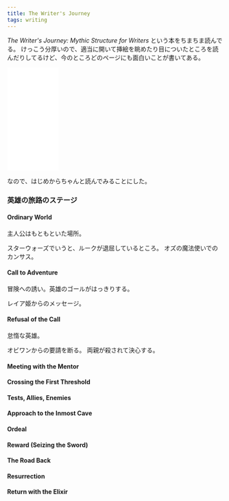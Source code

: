 ```yaml
---
title: The Writer's Journey
tags: writing
---
```


_The Writer's Journey: Mythic Structure for Writers_ という本をちまちま読んでる。
けっこう分厚いので、適当に開いて挿絵を眺めたり目についたところを読んだりしてるけど、今のところどのページにも面白いことが書いてある。
<iframe sandbox="allow-popups allow-scripts allow-modals allow-forms allow-same-origin" style="width:120px;height:240px;" marginwidth="0" marginheight="0" scrolling="no" frameborder="0" src="//rcm-fe.amazon-adsystem.com/e/cm?lt1=_blank&bc1=000000&IS2=1&bg1=FFFFFF&fc1=000000&lc1=0000FF&t=torusjp-22&language=ja_JP&o=9&p=8&l=as4&m=amazon&f=ifr&ref=as_ss_li_til&asins=1615933158&linkId=db3e3d48ea7b36da56a99267720805b7"></iframe>

なので、はじめからちゃんと読んでみることにした。

### 英雄の旅路のステージ

#### Ordinary World

主人公はもともといた場所。

スターウォーズでいうと、ルークが退屈しているところ。
オズの魔法使いでのカンサス。

#### Call to Adventure

冒険への誘い。英雄のゴールがはっきりする。

レイア姫からのメッセージ。

#### Refusal of the Call

怠惰な英雄。

オビワンからの要請を断る。
両親が殺されて決心する。

#### Meeting with the Mentor

#### Crossing the First Threshold

#### Tests, Allies, Enemies

#### Approach to the Inmost Cave

#### Ordeal

#### Reward (Seizing the Sword)

#### The Road Back

#### Resurrection

#### Return with the Elixir
